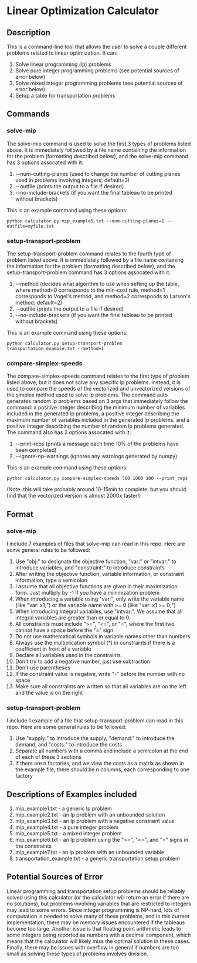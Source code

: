 # Linear Optimization Calculator
## Description
This is a command-line tool that allows the user to solve a couple different problems related to linear optimization. It can:
1. Solve linear programming (lp) problems
2. Solve pure integer programming problems (see potential sources of error below)
3. Solve mixed integer programming problems (see potential sources of error below)
4. Setup a table for transportation problems
## Commands
### solve-mip
The solve-mip command is used to solve the first 3 types of problems listed above. It is immediately followed by a file name containing the information for the problem (formatting described below), and the solve-mip command has 3 options assocated with it:
1. --num-cutting-planes (used to change the number of cutting planes used in problems involving integers; default=3)
2. --outfile (prints the output to a file if desired)
3. --no-include-brackets (if you want the final tableau to be printed without brackets)

This is an example command using these options:

`python calculator.py mip_example5.txt --num-cutting-planes=1 --outfile=myfile.txt`
### setup-transport-problem
The setup-transport-problem command relates to the fourth type of problem listed above. It is immediately followed by a file name containing the information for the problem (formatting described below), and the setup-transport-problem command has 3 options assocated with it:
1. --method (decides what algorithm to use when setting up the table, where method=0 corresponds to the min-cost rule, method=1 corresponds to Vogel's method, and method=2 corresponds to Larson's method; default=2)
2. --outfile (prints the output to a file if desired)
3. --no-include-brackets (if you want the final tableau to be printed without brackets)

This is an example command using these options:

`python calculator.py setup-transport-problem transportation_example.txt --method=1`
### compare-simplex-speeds
The compare-simplex-speeds command relates to the first type of problem listed above, but it does not solve any specific lp problems. Instead, it is used to compare the speeds of the vectorized and unvectorized versions of the simplex method used to solve lp problems. The command auto generates random lp problems based on 3 args that immediately follow the command: a positive integer describing the minimum number of variables included in the generated lp problems, a positive integer describing the maximum number of variables included in the generated lp problems, and a positive integer describing the number of random lp problems generated. The command also has 2 options assocated with it:
1. --print-reps (prints a message each time 10% of the problems have been completed)
2. --ignore-np-warnings (ignores any warnings generated by numpy)

This is an example command using these options:

`python calculator.py compare-simplex-speeds 500 1000 100 --print_reps`

(Note: this will take probably around 10-15min to complete, but you should find that the vectorized version is almost 2000x faster!)
## Format
### solve-mip 
I include 7 examples of files that solve-mip can read in this repo. Here are some general rules to be followed:
1. Use "obj:" to designate the objective function, "var:" or "intvar:" to introduce variables, and "constraint:" to introduce constraints
2. After writing the objective function, variable information, or constraint information, type a semicolon
3. I assume that all objective functions are given in their maximization form. Just multiply by -1 if you have a minimization problem
4. When introducing a variable using "var:", only write the variable name (like "var: x1;") or the variable name with >= 0 (like "var: x1 >= 0;")
5. When introducing integral variables, use "intvar:". We assume that all integral variables are greater than or equal to 0.
6. All constraints must include ">=", "<=", or "=", where the first two cannot have a space before the "=" sign.
7. Do not use mathematical symbols in variable names other than numbers
8. Always use the multiplication symbol (\*) in constraints if there is a coefficient in front of a variable
9. Declare all variables used in the constraints
10. Don't try to add a negative number, just use subtraction
11. Don't use parentheses
12. If the constraint value is negative, write "-" before the number with no space
13. Make sure all constraints are written so that all variables are on the left and the value is on the right

### setup-transport-problem
I include 1 example of a file that setup-transport-problem can read in this repo. Here are some general rules to be followed:
1. Use "supply:" to introduce the supply, "demand:" to introduce the demand, and "costs:" to introduce the costs
2. Separate all numbers with a comma and include a semicolon at the end of each of these 3 sections
3. If there are n factories, and we view the costs as a matrix as shown in the example file, there should be n columns, each corresponding to one factory

## Descriptions of Examples included
1. mip_example1.txt - a generic lp problem
2. mip_example2.txt - an lp problem with an unbounded solution
3. mip_example3.txt - an lp problem with a negative constraint value 
4. mip_example4.txt - a pure integer problem
5. mip_example5.txt - a mixed integer problem
6. mip_example6.txt - an lp problem using the ">=", "<=", and "=" signs in the constraints
7. mip_example7.txt - an lp problem with an unbounded variable
8. transportation_example.txt - a generic transportation setup problem

## Potential Sources of Error
Linear programming and transportation setup problems should be reliably solved using this calculator (or the calculator will return an error if there are no solutions), but problems involving variables that are restricted to integers may lead to some errors. Since integer programming is NP-hard, lots of computation is needed to solve many of these problems, and in this current implementation, there may be memory issues encountered if the tableaus become too large. Another issue is that floating point arithmetic leads to some integers being reported as numbers with a decimal component, which means that the calculator will likely miss the optimal solution in these cases. Finally, there may be issues with overflow in general if numbers are too small as solving these types of problems involves division.
